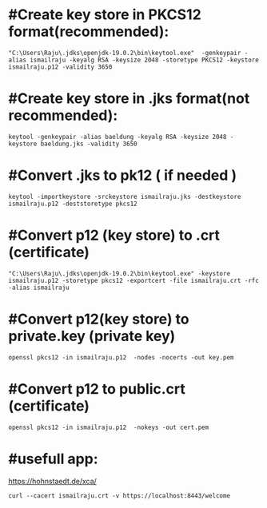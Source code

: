 #Create   key store in PKCS12 format(recommended):
===================================================
```"C:\Users\Raju\.jdks\openjdk-19.0.2\bin\keytool.exe"  -genkeypair -alias ismailraju -keyalg RSA -keysize 2048 -storetype PKCS12 -keystore ismailraju.p12 -validity 3650```


#Create key store in .jks format(not recommended):
==================================================
```keytool -genkeypair -alias baeldung -keyalg RSA -keysize 2048 -keystore baeldung.jks -validity 3650```

#Convert .jks to pk12 ( if needed )
===================================
```keytool -importkeystore -srckeystore ismailraju.jks -destkeystore ismailraju.p12 -deststoretype pkcs12```


#Convert p12 (key store) to .crt (certificate)
================================================
```"C:\Users\Raju\.jdks\openjdk-19.0.2\bin\keytool.exe" -keystore ismailraju.p12 -storetype pkcs12 -exportcert -file ismailraju.crt -rfc -alias ismailraju```


#Convert p12(key store) to private.key (private key)
===========================================================
```openssl pkcs12 -in ismailraju.p12  -nodes -nocerts -out key.pem```


#Convert p12 to public.crt (certificate)
==========================
```openssl pkcs12 -in ismailraju.p12  -nokeys -out cert.pem```



#usefull app:
======================
https://hohnstaedt.de/xca/



```curl --cacert ismailraju.crt -v https://localhost:8443/welcome```